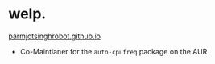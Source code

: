 # welp.

[parmjotsinghrobot.github.io](parmjotsinghrobot.github.io "parmjotsinghrobot.github.io")

 - Co-Maintianer for the `auto-cpufreq` package on the AUR
